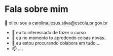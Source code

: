  # Fala sobre mim
 
 👋 oi eu sou a carolina.jesus.silva@escola.pr.gov.br
- 👀 eu to interessado de fazer o curso
- 🌱 eu no momento to apredendo coisas novas..
- 💞️ eu estou procurando colabora em tudo....
- 📫 ....

<!---
carolinajesus/carolinajesus is a ✨ special ✨ repository because its `README.md` (this file) appears on your GitHub profile.
You can click the Preview link to take a look at your changes.
--->
